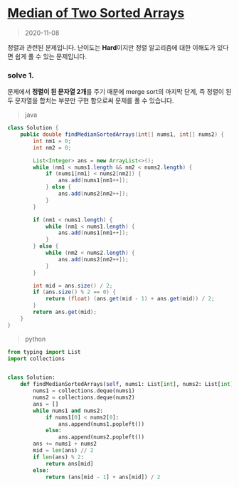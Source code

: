 # [Median of Two Sorted Arrays](https://leetcode.com/problems/median-of-two-sorted-arrays/)

> 2020-11-08

정렬과 관련된 문제입니다. 난이도는 **Hard**이지만 정렬 알고리즘에 대한 이해도가 있다면 쉽게 풀 수 있는 문제입니다.

### solve 1.
문제에서 **정렬이 된 문자열 2개**를 주기 때문에 merge sort의 마지막 단계, 즉 정렬이 된 두 문자열을 합치는 부분만 구현 함으로써 문제를 풀 수 있습니다.

> java
```java
class Solution {
    public double findMedianSortedArrays(int[] nums1, int[] nums2) {
        int nm1 = 0;
        int nm2 = 0;

        List<Integer> ans = new ArrayList<>();
        while (nm1 < nums1.length && nm2 < nums2.length) {
            if (nums1[nm1] < nums2[nm2]) {
                ans.add(nums1[nm1++]);
            } else {
                ans.add(nums2[nm2++]);
            }
        }

        if (nm1 < nums1.length) {
            while (nm1 < nums1.length) {
                ans.add(nums1[nm1++]);
            }
        } else {
            while (nm2 < nums2.length) {
                ans.add(nums2[nm2++]);
            }
        }

        int mid = ans.size() / 2;
        if (ans.size() % 2 == 0) {
            return (float) (ans.get(mid - 1) + ans.get(mid)) / 2;
        }
        return ans.get(mid);
    }
}
```

> python
```python
from typing import List
import collections


class Solution:
    def findMedianSortedArrays(self, nums1: List[int], nums2: List[int]) -> float:
        nums1 = collections.deque(nums1)
        nums2 = collections.deque(nums2)
        ans = []
        while nums1 and nums2:
            if nums1[0] < nums2[0]:
                ans.append(nums1.popleft())
            else:
                ans.append(nums2.popleft())
        ans += nums1 + nums2
        mid = len(ans) // 2
        if len(ans) % 2:
            return ans[mid]
        else:
            return (ans[mid - 1] + ans[mid]) / 2
```